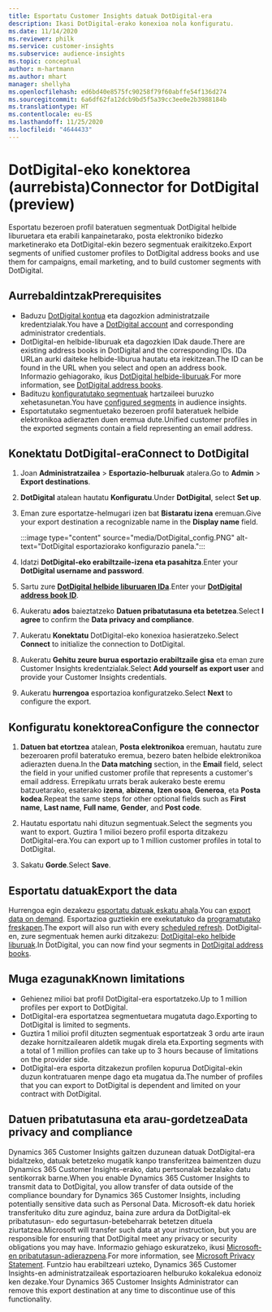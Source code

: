```yaml
---
title: Esportatu Customer Insights datuak DotDigital-era
description: Ikasi DotDigital-erako konexioa nola konfiguratu.
ms.date: 11/14/2020
ms.reviewer: philk
ms.service: customer-insights
ms.subservice: audience-insights
ms.topic: conceptual
author: m-hartmann
ms.author: mhart
manager: shellyha
ms.openlocfilehash: ed6bd40e8575fc90258f79f60abffe54f136d274
ms.sourcegitcommit: 6a6df62fa12dcb9bd5f5a39cc3ee0e2b3988184b
ms.translationtype: HT
ms.contentlocale: eu-ES
ms.lasthandoff: 11/25/2020
ms.locfileid: "4644433"
---
```

# <a name="connector-for-dotdigital-preview"></a><span data-ttu-id="c0016-103">DotDigital-eko konektorea (aurrebista)</span><span class="sxs-lookup"><span data-stu-id="c0016-103">Connector for DotDigital (preview)</span></span>

<span data-ttu-id="c0016-104">Esportatu bezeroen profil bateratuen segmentuak DotDigital helbide liburuetara eta erabili kanpainetarako, posta elektroniko bidezko marketinerako eta DotDigital-ekin bezero segmentuak eraikitzeko.</span><span class="sxs-lookup"><span data-stu-id="c0016-104">Export segments of unified customer profiles to DotDigital address books and use them for campaigns, email marketing, and to build customer segments with DotDigital.</span></span> 

## <a name="prerequisites"></a><span data-ttu-id="c0016-105">Aurrebaldintzak</span><span class="sxs-lookup"><span data-stu-id="c0016-105">Prerequisites</span></span>

-   <span data-ttu-id="c0016-106">Baduzu [DotDigital kontua](https://dotdigital.com/) eta dagozkion administratzaile kredentzialak.</span><span class="sxs-lookup"><span data-stu-id="c0016-106">You have a [DotDigital account](https://dotdigital.com/) and corresponding administrator credentials.</span></span>
-   <span data-ttu-id="c0016-107">DotDigital-en helbide-liburuak eta dagozkien IDak daude.</span><span class="sxs-lookup"><span data-stu-id="c0016-107">There are existing address books in DotDigital and the corresponding IDs.</span></span> <span data-ttu-id="c0016-108">IDa URLan aurki daiteke helbide-liburua hautatu eta irekitzean.</span><span class="sxs-lookup"><span data-stu-id="c0016-108">The ID can be found in the URL when you select and open an address book.</span></span> <span data-ttu-id="c0016-109">Informazio gehiagorako, ikus [DotDigital helbide-liburuak](https://support.dotdigital.com/hc/articles/212211968-Creating-an-address-book).</span><span class="sxs-lookup"><span data-stu-id="c0016-109">For more information, see [DotDigital address books](https://support.dotdigital.com/hc/articles/212211968-Creating-an-address-book).</span></span>
-   <span data-ttu-id="c0016-110">Badituzu [konfiguratutako segmentuak](segments.md) hartzaileei buruzko xehetasunetan.</span><span class="sxs-lookup"><span data-stu-id="c0016-110">You have [configured segments](segments.md) in audience insights.</span></span>
-   <span data-ttu-id="c0016-111">Esportatutako segmentuetako bezeroen profil bateratuek helbide elektronikoa adierazten duen eremua dute.</span><span class="sxs-lookup"><span data-stu-id="c0016-111">Unified customer profiles in the exported segments contain a field representing an email address.</span></span>

## <a name="connect-to-dotdigital"></a><span data-ttu-id="c0016-112">Konektatu DotDigital-era</span><span class="sxs-lookup"><span data-stu-id="c0016-112">Connect to DotDigital</span></span>

1. <span data-ttu-id="c0016-113">Joan **Administratzailea** > **Esportazio-helburuak** atalera.</span><span class="sxs-lookup"><span data-stu-id="c0016-113">Go to **Admin** > **Export destinations**.</span></span>

1. <span data-ttu-id="c0016-114">**DotDigital** atalean hautatu **Konfiguratu**.</span><span class="sxs-lookup"><span data-stu-id="c0016-114">Under **DotDigital**, select **Set up**.</span></span>

1. <span data-ttu-id="c0016-115">Eman zure esportatze-helmugari izen bat **Bistaratu izena** eremuan.</span><span class="sxs-lookup"><span data-stu-id="c0016-115">Give your export destination a recognizable name in the **Display name** field.</span></span>

   :::image type="content" source="media/DotDigital_config.PNG" alt-text="DotDigital esportaziorako konfigurazio panela.":::

1. <span data-ttu-id="c0016-117">Idatzi **DotDigital-eko erabiltzaile-izena eta pasahitza**.</span><span class="sxs-lookup"><span data-stu-id="c0016-117">Enter your **DotDigital username and password**.</span></span>

1. <span data-ttu-id="c0016-118">Sartu zure **[DotDigital helbide liburuaren IDa](https://support.dotdigital.com/hc/articles/212211968-Creating-an-address-book)**.</span><span class="sxs-lookup"><span data-stu-id="c0016-118">Enter your **[DotDigital address book ID](https://support.dotdigital.com/hc/articles/212211968-Creating-an-address-book)**.</span></span>

1. <span data-ttu-id="c0016-119">Aukeratu **ados** baieztatzeko **Datuen pribatutasuna eta betetzea**.</span><span class="sxs-lookup"><span data-stu-id="c0016-119">Select **I agree** to confirm the **Data privacy and compliance**.</span></span>

1. <span data-ttu-id="c0016-120">Aukeratu **Konektatu** DotDigital-eko konexioa hasieratzeko.</span><span class="sxs-lookup"><span data-stu-id="c0016-120">Select **Connect** to initialize the connection to DotDigital.</span></span>

1. <span data-ttu-id="c0016-121">Aukeratu **Gehitu zeure burua esportazio erabiltzaile gisa** eta eman zure Customer Insights kredentzialak.</span><span class="sxs-lookup"><span data-stu-id="c0016-121">Select **Add yourself as export user** and provide your Customer Insights credentials.</span></span>

1. <span data-ttu-id="c0016-122">Aukeratu **hurrengoa** esportazioa konfiguratzeko.</span><span class="sxs-lookup"><span data-stu-id="c0016-122">Select **Next** to configure the export.</span></span>

## <a name="configure-the-connector"></a><span data-ttu-id="c0016-123">Konfiguratu konektorea</span><span class="sxs-lookup"><span data-stu-id="c0016-123">Configure the connector</span></span>

1. <span data-ttu-id="c0016-124">**Datuen bat etortzea** atalean, **Posta elektronikoa** eremuan, hautatu zure bezeroaren profil bateratuko eremua, bezero baten helbide elektronikoa adierazten duena.</span><span class="sxs-lookup"><span data-stu-id="c0016-124">In the **Data matching** section, in the **Email** field, select the field in your unified customer profile that represents a customer's email address.</span></span> <span data-ttu-id="c0016-125">Errepikatu urrats berak aukerako beste eremu batzuetarako, esaterako **izena**, **abizena**, **Izen osoa**, **Generoa**, eta **Posta kodea**.</span><span class="sxs-lookup"><span data-stu-id="c0016-125">Repeat the same steps for other optional fields such as **First name**, **Last name**, **Full name**, **Gender**, and **Post code**.</span></span>

1. <span data-ttu-id="c0016-126">Hautatu esportatu nahi dituzun segmentuak.</span><span class="sxs-lookup"><span data-stu-id="c0016-126">Select the segments you want to export.</span></span> <span data-ttu-id="c0016-127">Guztira 1 milioi bezero profil esporta ditzakezu DotDigital-era.</span><span class="sxs-lookup"><span data-stu-id="c0016-127">You can export up to 1 million customer profiles in total to DotDigital.</span></span>

1. <span data-ttu-id="c0016-128">Sakatu **Gorde**.</span><span class="sxs-lookup"><span data-stu-id="c0016-128">Select **Save**.</span></span>

## <a name="export-the-data"></a><span data-ttu-id="c0016-129">Esportatu datuak</span><span class="sxs-lookup"><span data-stu-id="c0016-129">Export the data</span></span>

<span data-ttu-id="c0016-130">Hurrengoa egin dezakezu [esportatu datuak eskatu ahala](export-destinations.md).</span><span class="sxs-lookup"><span data-stu-id="c0016-130">You can [export data on demand](export-destinations.md).</span></span> <span data-ttu-id="c0016-131">Esportazioa guztiekin ere exekutatuko da [programatutako freskapen](system.md#schedule-tab).</span><span class="sxs-lookup"><span data-stu-id="c0016-131">The export will also run with every [scheduled refresh](system.md#schedule-tab).</span></span> <span data-ttu-id="c0016-132">DotDigital-en, zure segmentuak hemen aurki ditzakezu: [DotDigital-eko helbide liburuak](https://support.dotdigital.com/hc/articles/212211968-Creating-an-address-book).</span><span class="sxs-lookup"><span data-stu-id="c0016-132">In DotDigital, you can now find your segments in [DotDigital address books](https://support.dotdigital.com/hc/articles/212211968-Creating-an-address-book).</span></span>

## <a name="known-limitations"></a><span data-ttu-id="c0016-133">Muga ezagunak</span><span class="sxs-lookup"><span data-stu-id="c0016-133">Known limitations</span></span>

- <span data-ttu-id="c0016-134">Gehienez milioi bat profil DotDigital-era esportatzeko.</span><span class="sxs-lookup"><span data-stu-id="c0016-134">Up to 1 million profiles per export to DotDigital.</span></span>
- <span data-ttu-id="c0016-135">DotDigital-era esportatzea segmentuetara mugatuta dago.</span><span class="sxs-lookup"><span data-stu-id="c0016-135">Exporting to DotDigital is limited to segments.</span></span>
- <span data-ttu-id="c0016-136">Guztira 1 milioi profil dituzten segmentuak esportatzeak 3 ordu arte iraun dezake hornitzailearen aldetik mugak direla eta.</span><span class="sxs-lookup"><span data-stu-id="c0016-136">Exporting segments with a total of 1 million profiles can take up to 3 hours because of limitations on the provider side.</span></span> 
- <span data-ttu-id="c0016-137">DotDigital-era esporta ditzakezun profilen kopurua DotDigital-ekin duzun kontratuaren menpe dago eta mugatua da.</span><span class="sxs-lookup"><span data-stu-id="c0016-137">The number of profiles that you can export to DotDigital is dependent and limited on your contract with DotDigital.</span></span>

## <a name="data-privacy-and-compliance"></a><span data-ttu-id="c0016-138">Datuen pribatutasuna eta arau-gordetzea</span><span class="sxs-lookup"><span data-stu-id="c0016-138">Data privacy and compliance</span></span>

<span data-ttu-id="c0016-139">Dynamics 365 Customer Insights gaitzen duzunean datuak DotDigital-era bidaltzeko, datuak betetzeko mugatik kanpo transferitzea baimentzen duzu Dynamics 365 Customer Insights-erako, datu pertsonalak bezalako datu sentikorrak barne.</span><span class="sxs-lookup"><span data-stu-id="c0016-139">When you enable Dynamics 365 Customer Insights to transmit data to DotDigital, you allow transfer of data outside of the compliance boundary for Dynamics 365 Customer Insights, including potentially sensitive data such as Personal Data.</span></span> <span data-ttu-id="c0016-140">Microsoft-ek datu horiek transferituko ditu zure aginduz, baina zure ardura da DotDigital-ek pribatutasun- edo segurtasun-betebeharrak betetzen dituela ziurtatzea.</span><span class="sxs-lookup"><span data-stu-id="c0016-140">Microsoft will transfer such data at your instruction, but you are responsible for ensuring that DotDigital meet any privacy or security obligations you may have.</span></span> <span data-ttu-id="c0016-141">Informazio gehiago eskuratzeko, ikusi [Microsoft-en pribatutasun-adierazpena](https://go.microsoft.com/fwlink/?linkid=396732).</span><span class="sxs-lookup"><span data-stu-id="c0016-141">For more information, see [Microsoft Privacy Statement](https://go.microsoft.com/fwlink/?linkid=396732).</span></span>
<span data-ttu-id="c0016-142">Funtzio hau erabiltzeari uzteko, Dynamics 365 Customer Insights-en administratzaileak esportazioaren helburuko kokalekua edonoiz ken dezake.</span><span class="sxs-lookup"><span data-stu-id="c0016-142">Your Dynamics 365 Customer Insights Administrator can remove this export destination at any time to discontinue use of this functionality.</span></span>
